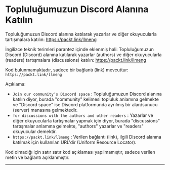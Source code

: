 # Topluluğumuzun Discord Alanına Katılın

Topluluğumuzun Discord alanına katılarak yazarlar ve diğer okuyucularla tartışmalara katılın: https://packt.link/llmeng

İngilizce teknik terimleri parantez içinde eklenmiş hali:
Topluluğumuzun Discord (Discord) alanına katılarak yazarlar (authors) ve diğer okuyucularla (readers) tartışmalara (discussions) katılın: https://packt.link/llmeng

Kod bulunmamaktadır, sadece bir bağlantı (link) mevcuttur: `https://packt.link/llmeng`

Açıklama:
- `Join our community’s Discord space` : Topluluğumuzun Discord alanına katılın diyor, burada "community" kelimesi topluluk anlamına gelmekte ve "Discord space" ise Discord platformunda ayrılmış bir alan/sunucu (server) manasına gelmektedir.
- `for discussions with the authors and other readers` : Yazarlar ve diğer okuyucularla tartışmalar yapmak için diyor, burada "discussions" tartışmalar anlamına gelmekte, "authors" yazarlar ve "readers" okuyucular demektir.
- `https://packt.link/llmeng` : Verilen bağlantı (link), ilgili Discord alanına katılmak için kullanılan URL'dir (Uniform Resource Locator). 

Kod olmadığı için satır satır kod açıklaması yapılmamıştır, sadece verilen metin ve bağlantı açıklanmıştır.

---

